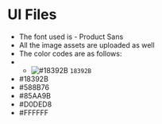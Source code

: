 # UI Files #
* The font used is - Product Sans
* All the image assets are uploaded as well
* The color codes are as follows:
* - ![#18392B ](https://imgstack.try2explore.com/i/aHR0cHM6Ly9wbGFjZWhvbGQuaXQvMTUvZjAzYzE1LzAwMDAwMD90ZXh0PSs=.jpg) `18392B `
 * #18392B 
 * #588B76
 * #85AA9B
 * #D0DED8
 * #FFFFFF
